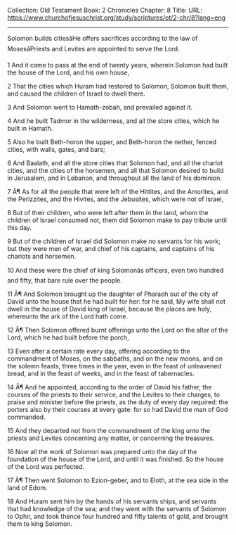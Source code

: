Collection: Old Testament
Book: 2 Chronicles
Chapter: 8
Title: 
URL: https://www.churchofjesuschrist.org/study/scriptures/ot/2-chr/8?lang=eng

---

Solomon builds citiesâHe offers sacrifices according to the law of MosesâPriests and Levites are appointed to serve the Lord.

1 And it came to pass at the end of twenty years, wherein Solomon had built the house of the Lord, and his own house,

2 That the cities which Huram had restored to Solomon, Solomon built them, and caused the children of Israel to dwell there.

3 And Solomon went to Hamath-zobah, and prevailed against it.

4 And he built Tadmor in the wilderness, and all the store cities, which he built in Hamath.

5 Also he built Beth-horon the upper, and Beth-horon the nether, fenced cities, with walls, gates, and bars;

6 And Baalath, and all the store cities that Solomon had, and all the chariot cities, and the cities of the horsemen, and all that Solomon desired to build in Jerusalem, and in Lebanon, and throughout all the land of his dominion.

7 Â¶ As for all the people that were left of the Hittites, and the Amorites, and the Perizzites, and the Hivites, and the Jebusites, which were not of Israel,

8 But of their children, who were left after them in the land, whom the children of Israel consumed not, them did Solomon make to pay tribute until this day.

9 But of the children of Israel did Solomon make no servants for his work; but they were men of war, and chief of his captains, and captains of his chariots and horsemen.

10 And these were the chief of king Solomonâs officers, even two hundred and fifty, that bare rule over the people.

11 Â¶ And Solomon brought up the daughter of Pharaoh out of the city of David unto the house that he had built for her: for he said, My wife shall not dwell in the house of David king of Israel, because the places are holy, whereunto the ark of the Lord hath come.

12 Â¶ Then Solomon offered burnt offerings unto the Lord on the altar of the Lord, which he had built before the porch,

13 Even after a certain rate every day, offering according to the commandment of Moses, on the sabbaths, and on the new moons, and on the solemn feasts, three times in the year, even in the feast of unleavened bread, and in the feast of weeks, and in the feast of tabernacles.

14 Â¶ And he appointed, according to the order of David his father, the courses of the priests to their service, and the Levites to their charges, to praise and minister before the priests, as the duty of every day required: the porters also by their courses at every gate: for so had David the man of God commanded.

15 And they departed not from the commandment of the king unto the priests and Levites concerning any matter, or concerning the treasures.

16 Now all the work of Solomon was prepared unto the day of the foundation of the house of the Lord, and until it was finished. So the house of the Lord was perfected.

17 Â¶ Then went Solomon to Ezion-geber, and to Eloth, at the sea side in the land of Edom.

18 And Huram sent him by the hands of his servants ships, and servants that had knowledge of the sea; and they went with the servants of Solomon to Ophir, and took thence four hundred and fifty talents of gold, and brought them to king Solomon.
